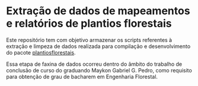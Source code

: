
<!-- README.md is generated from README.Rmd. Please edit that file -->

# Extração de dados de mapeamentos e relatórios de plantios florestais

<!-- badges: start -->
<!-- badges: end -->

Este repositório tem com objetivo armazenar os scripts referentes à
extração e limpeza de dados realizada para compilação e desenvolvimento
do pacote
[plantiosflorestais](https://github.com/maykongpedro/plantiosflorestais).

Essa etapa de faxina de dados ocorreu dentro do âmbito do trabalho de
conclusão de curso do graduando Maykon Gabriel G. Pedro, como requisito
para obtenção de grau de bacharem em Engenharia Florestal.
